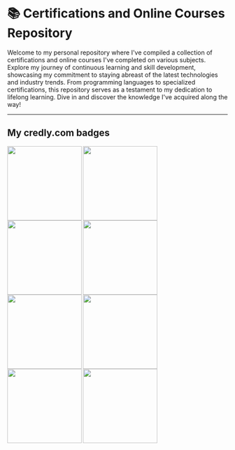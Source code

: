 # 📚 Certifications and Online Courses Repository

Welcome to my personal repository where I've compiled a collection of certifications and online courses I've completed on various subjects. Explore my journey of continuous learning and skill development, showcasing my commitment to staying abreast of the latest technologies and industry trends. From programming languages to specialized certifications, this repository serves as a testament to my dedication to lifelong learning. Dive in and discover the knowledge I've acquired along the way!


<hr>

## My credly.com badges

<img align="left" src="https://images.credly.com/size/340x340/images/68c0b94d-f6ac-40b1-a0e0-921439eb092e/image.png" width="170" height="170"/>
<img align="left" src="https://images.credly.com/size/340x340/images/087eaefb-61a2-426b-ae74-74efca195667/Data_Visualization_Using_Python.png" width="170" height="170"/>
<img align="left" src="https://images.credly.com/size/340x340/images/fce226c2-0f13-4e17-b60c-24fa6ffd88cb/Intro2IoT.png" width="170" height="170"/>
<img align="left" src="https://images.credly.com/size/340x340/images/054913b2-e271-49a2-a1a4-9bf1c1f9a404/CyberEssentials.png" width="170" height="170"/>
<img align="left" src="https://images.credly.com/size/340x340/images/bc08972c-3c7d-4b99-82a0-c94bcca36674/Badges_v8-07_Practitioner.png" width="170" height="170"/>
<img align="left" src="https://images.credly.com/size/340x340/images/d7f73336-9adb-4833-a602-761837a33ba3/NetworkingEssentials-01.png" width="170" height="170"/>
<img align="left" src="https://images.credly.com/size/340x340/images/ba34cb1c-4344-43f5-9685-55e2e901c0f0/Data_Analysis_using_Python.png" width="170" height="170"/>
<img align="left" src="https://images.credly.com/size/340x340/images/a704f109-687b-4690-bae0-e00eb61eea0d/Machine_Learning_with_R_-_CC_v2.png" width="170" height="170"/>
